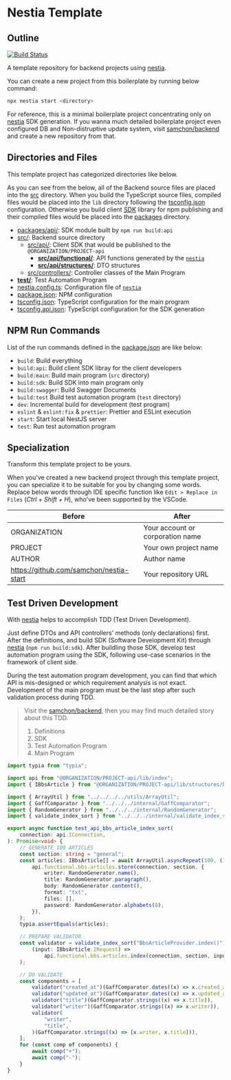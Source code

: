 # Nestia Template
## Outline
[![Build Status](https://github.com/samchon/nestia-start/workflows/build/badge.svg)](https://github.com/samchon/nestia-start/actions?query=workflow%3Abuild)

A template repository for backend projects using [nestia](https://github.com/samchon/nestia).

You can create a new project from this boilerplate by running below command:

```bash
npx nestia start <directory>
```

For reference, this is a minimal boilerplate project concentrating only on [nestia](https://github.com/samchon/nestia) SDK generation. If you wanna much detailed boilerplate project even configured DB and Non-distruptive update system, visit [samchon/backend](https://github.com/samchon/backend) and create a new repository from that.




## Directories and Files
This template project has categorized directories like below.

As you can see from the below, all of the Backend source files are placed into the [src](src/) directory. When you build the TypeScript source files, compiled files would be placed into the `lib` directory following the [tsconfig.json](tsconfig.json) configuration. Otherwise you build client [SDK](#32-sdk) library for npm publishing and their compiled files would be placed into the [packages](packages) directory.

  - [packages/api/](packages/api): SDK module built by `npm run build:api`
  - [src/](src): Backend source directory
    - [src/api/](src/api/): Client SDK that would be published to the `@ORGANIZATION/PROJECT-api`
      - [**src/api/functional/**](src/api/functional/): API functions generated by the [`nestia`](https://github.com/samchon/nestia)
      - [**src/api/structures/**](src/api/structures/): DTO structures
    - [src/controllers/](src/controllers/): Controller classes of the Main Program
  - [**test/**](test): Test Automation Program
  - [nestia.config.ts](nestia.config.ts): Configuration file of [`nestia`](https://github.com/samchon/nestia)
  - [package.json](package.json): NPM configuration
  - [tsconfig.json](tsconfig.json): TypeScript configuration for the main program
  - [tsconfig.api.json](tsconfig.api.json): TypeScript configuration for the SDK generation




## NPM Run Commands
List of the run commands defined in the [package.json](package.json) are like below:

  - `build`: Build everything
  - `build:api`: Build client SDK libray for the client developers
  - `build:main`: Build main program (`src` directory)
  - `build:sdk`: Build SDK into main program only
  - `build:swagger`: Build Swagger Documents
  - `build:test` Build test automation program (`test` directory)
  - `dev`: Incremental build for development (test program)
  - `eslint` & `eslint:fix` & `prettier`: Prettier and ESLint execution
  - `start`: Start local NestJS server
  - `test`: Run test automation program




## Specialization
Transform this template project to be yours.

When you've created a new backend project through this template project, you can specialize it to be suitable for you by changing some words. Replace below words through IDE specific function like `Edit > Replace in Files` (*Ctrl + Shift + H*), who've been supported by the VSCode.

| Before          | After
|-----------------|----------------------------------------
| ORGANIZATION | Your account or corporation name
| PROJECT      | Your own project name
| AUTHOR       | Author name
| https://github.com/samchon/nestia-start | Your repository URL




## Test Driven Development
With [nestia](https://github.com/samchon/nestia) helps to accomplish TDD (Test Driven Development). 

Just define DTOs and API controllers' methods (only declarations) first. After the definitions, and build SDK (Software Development Kit) through [nestia](https://github.com/samchon/nestia) (`npm run build:sdk`). After buildling those SDK, develop test automation program using the SDK, following use-case scenarios in the framework of client side.

During the test automation program development, you can find that which API is mis-designed or which requirement analysis is not exact. Development of the main program must be the last step after such validation process during TDD.

> Visit the [samchon/backend](https://github.com/samchon/backend), then you may find much detailed story about this TDD.
>
> 1. Definitions
> 2. SDK
> 3. Test Automation Program
> 4. Main Program

```typescript
import typia from "typia";

import api from "@ORGANIZATION/PROJECT-api/lib/index";
import { IBbsArticle } from "@ORGANIZATION/PROJECT-api/lib/structures/bbs/IBbsArticle";

import { ArrayUtil } from "../../../../utils/ArrayUtil";
import { GaffComparator } from "../../../internal/GaffComparator";
import { RandomGenerator } from "../../../internal/RandomGenerator";
import { validate_index_sort } from "../../../internal/validate_index_sort";

export async function test_api_bbs_article_index_sort(
    connection: api.IConnection,
): Promise<void> {
    // GENERATE 100 ARTICLES
    const section: string = "general";
    const articles: IBbsArticle[] = await ArrayUtil.asyncRepeat(100, () =>
        api.functional.bbs.articles.store(connection, section, {
            writer: RandomGenerator.name(),
            title: RandomGenerator.paragraph(),
            body: RandomGenerator.content(),
            format: "txt",
            files: [],
            password: RandomGenerator.alphabets(8),
        }),
    );
    typia.assertEquals(articles);

    // PREPARE VALIDATOR
    const validator = validate_index_sort("BbsArticleProvider.index()")(
        (input: IBbsArticle.IRequest) =>
            api.functional.bbs.articles.index(connection, section, input),
    );

    // DO VALIDATE
    const components = [
        validator("created_at")(GaffComparator.dates((x) => x.created_at)),
        validator("updated_at")(GaffComparator.dates((x) => x.updated_at)),
        validator("title")(GaffComparator.strings((x) => x.title)),
        validator("writer")(GaffComparator.strings((x) => x.writer)),
        validator(
            "writer",
            "title",
        )(GaffComparator.strings((x) => [x.writer, x.title])),
    ];
    for (const comp of components) {
        await comp("+");
        await comp("-");
    }
}
```